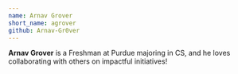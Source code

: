 ```yaml
---
name: Arnav Grover
short_name: agrover
github: Arnav-Gr0ver
---
```


**Arnav Grover** is a Freshman at Purdue majoring in CS, and he loves collaborating with others on impactful initiatives!
